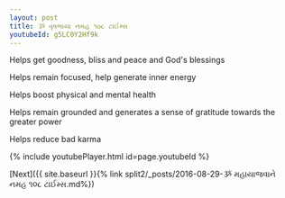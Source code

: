 ```yaml
---
layout: post
title: ૐ વૃષભાયા નમહ ૧૦૮ ટાઈમ્સ
youtubeId: g5LC0Y2Hf9k
---
```

 
 
Helps get goodness, bliss and peace and God's blessings
 
Helps remain focused, help generate inner energy 
 
Helps boost physical and mental health 
 
Helps remain grounded and generates a sense of gratitude towards the greater power 
 
Helps reduce bad karma
 
 
 
 


{% include youtubePlayer.html id=page.youtubeId %}
 
[Next]({{ site.baseurl }}{% link  split2/_posts/2016-08-29-ૐ મહાયાજવાને નમહ ૧૦૮ ટાઈમ્સ.md%})
 
